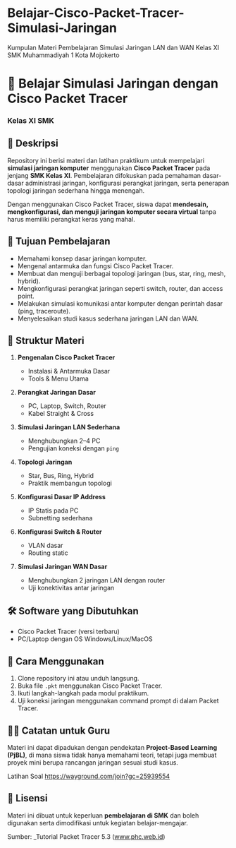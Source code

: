 # Belajar-Cisco-Packet-Tracer-Simulasi-Jaringan
Kumpulan Materi Pembelajaran Simulasi Jaringan LAN dan WAN Kelas XI SMK Muhammadiyah 1 Kota Mojokerto

# 📘 Belajar Simulasi Jaringan dengan Cisco Packet Tracer

### Kelas XI SMK

## 📌 Deskripsi

Repository ini berisi materi dan latihan praktikum untuk mempelajari **simulasi jaringan komputer** menggunakan **Cisco Packet Tracer** pada jenjang **SMK Kelas XI**. Pembelajaran difokuskan pada pemahaman dasar-dasar administrasi jaringan, konfigurasi perangkat jaringan, serta penerapan topologi jaringan sederhana hingga menengah.

Dengan menggunakan Cisco Packet Tracer, siswa dapat **mendesain, mengkonfigurasi, dan menguji jaringan komputer secara virtual** tanpa harus memiliki perangkat keras yang mahal.

## 🎯 Tujuan Pembelajaran

* Memahami konsep dasar jaringan komputer.
* Mengenal antarmuka dan fungsi Cisco Packet Tracer.
* Membuat dan menguji berbagai topologi jaringan (bus, star, ring, mesh, hybrid).
* Mengkonfigurasi perangkat jaringan seperti switch, router, dan access point.
* Melakukan simulasi komunikasi antar komputer dengan perintah dasar (ping, traceroute).
* Menyelesaikan studi kasus sederhana jaringan LAN dan WAN.

## 📂 Struktur Materi

1. **Pengenalan Cisco Packet Tracer**

   * Instalasi & Antarmuka Dasar
   * Tools & Menu Utama

2. **Perangkat Jaringan Dasar**

   * PC, Laptop, Switch, Router
   * Kabel Straight & Cross

3. **Simulasi Jaringan LAN Sederhana**

   * Menghubungkan 2–4 PC
   * Pengujian koneksi dengan `ping`

4. **Topologi Jaringan**

   * Star, Bus, Ring, Hybrid
   * Praktik membangun topologi

5. **Konfigurasi Dasar IP Address**

   * IP Statis pada PC
   * Subnetting sederhana

6. **Konfigurasi Switch & Router**

   * VLAN dasar
   * Routing static

7. **Simulasi Jaringan WAN Dasar**

   * Menghubungkan 2 jaringan LAN dengan router
   * Uji konektivitas antar jaringan

## 🛠️ Software yang Dibutuhkan

* Cisco Packet Tracer (versi terbaru)
* PC/Laptop dengan OS Windows/Linux/MacOS

## 📖 Cara Menggunakan

1. Clone repository ini atau unduh langsung.
2. Buka file `.pkt` menggunakan Cisco Packet Tracer.
3. Ikuti langkah-langkah pada modul praktikum.
4. Uji koneksi jaringan menggunakan command prompt di dalam Packet Tracer.

## 👨‍🏫 Catatan untuk Guru

Materi ini dapat dipadukan dengan pendekatan **Project-Based Learning (PjBL)**, di mana siswa tidak hanya memahami teori, tetapi juga membuat proyek mini berupa rancangan jaringan sesuai studi kasus.

Latihan Soal 
https://wayground.com/join?gc=25939554

## 📌 Lisensi

Materi ini dibuat untuk keperluan **pembelajaran di SMK** dan boleh digunakan serta dimodifikasi untuk kegiatan belajar-mengajar.

Sumber:
_Tutorial Packet Tracer 5.3 (www.phc.web.id)
